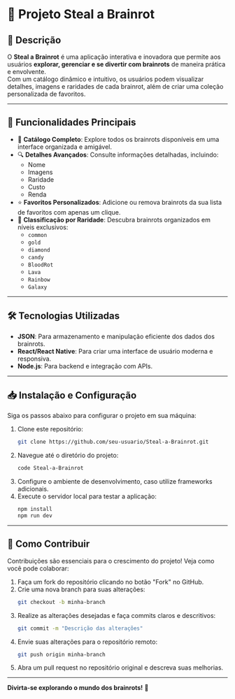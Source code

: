 # 🧠 Projeto Steal a Brainrot

## 📖 Descrição
O **Steal a Brainrot** é uma aplicação interativa e inovadora que permite aos usuários **explorar, gerenciar e se divertir com brainrots** de maneira prática e envolvente.  
Com um catálogo dinâmico e intuitivo, os usuários podem visualizar detalhes, imagens e raridades de cada brainrot, além de criar uma coleção personalizada de favoritos.

---

## 🚀 Funcionalidades Principais
- 📜 **Catálogo Completo**: Explore todos os brainrots disponíveis em uma interface organizada e amigável.  
- 🔍 **Detalhes Avançados**: Consulte informações detalhadas, incluindo:  
  - Nome  
  - Imagens  
  - Raridade  
  - Custo  
  - Renda  
- ⭐ **Favoritos Personalizados**: Adicione ou remova brainrots da sua lista de favoritos com apenas um clique.  
- 🎨 **Classificação por Raridade**: Descubra brainrots organizados em níveis exclusivos:  
  - `common`  
  - `gold`  
  - `diamond`  
  - `candy`  
  - `BloodRot`  
  - `Lava`  
  - `Rainbow`  
  - `Galaxy`   

---

## 🛠️ Tecnologias Utilizadas 
- **JSON**: Para armazenamento e manipulação eficiente dos dados dos brainrots.  
- **React/React Native**: Para criar uma interface de usuário moderna e responsiva.  
- **Node.js**: Para backend e integração com APIs.  

---

## 📥 Instalação e Configuração
Siga os passos abaixo para configurar o projeto em sua máquina:

1. Clone este repositório:
   ```bash
   git clone https://github.com/seu-usuario/Steal-a-Brainrot.git
   ```
2. Navegue até o diretório do projeto:
   ```bash
   code Steal-a-Brainrot
   ```
3. Configure o ambiente de desenvolvimento, caso utilize frameworks adicionais.  
4. Execute o servidor local para testar a aplicação:  
   ```bash
   npm install
   npm run dev
   ```

---

## 🧩 Como Contribuir
Contribuições são essenciais para o crescimento do projeto! Veja como você pode colaborar:  

1. Faça um fork do repositório clicando no botão "Fork" no GitHub.  
2. Crie uma nova branch para suas alterações:  
   ```bash
   git checkout -b minha-branch
   ```
3. Realize as alterações desejadas e faça commits claros e descritivos:  
   ```bash
   git commit -m "Descrição das alterações"
   ```
4. Envie suas alterações para o repositório remoto:  
   ```bash
   git push origin minha-branch
   ```
5. Abra um pull request no repositório original e descreva suas melhorias.  


---


**Divirta-se explorando o mundo dos brainrots!** 🌟
